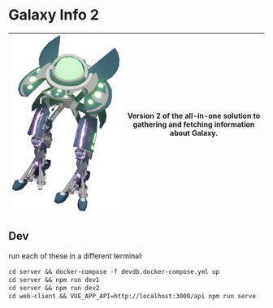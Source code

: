 # Galaxy Info 2

| ![Galaxy Info](logo.png) | Version 2 of the all-in-one solution to gathering and fetching information about Galaxy. |
| --- | --- |

## Dev
run each of these in a different terminal:
```
cd server && docker-compose -f devdb.docker-compose.yml up
cd server && npm run dev1
cd server && npm run dev2
cd web-client && VUE_APP_API=http://localhost:3000/api npm run serve
```